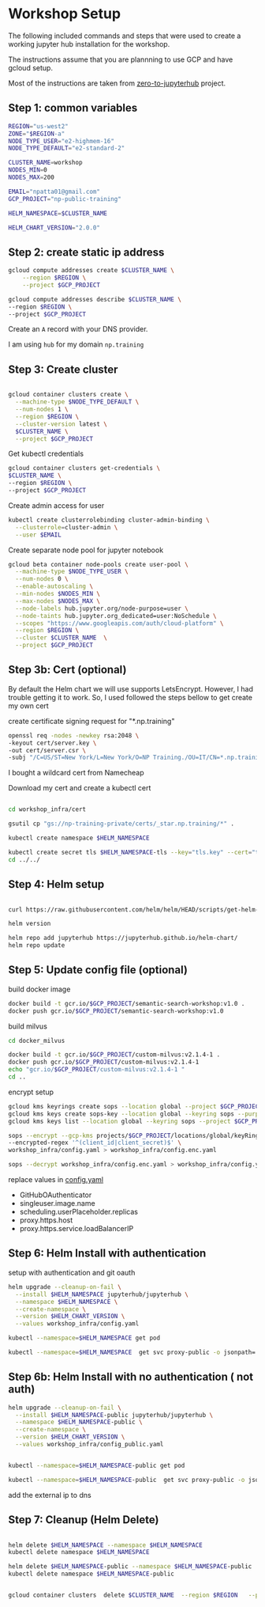 # Workshop Setup

The following included commands and steps that were used to create a working jupyter hub installation for the workshop.

The instructions assume that you are plannning to use GCP and have gcloud setup.


Most of the instructions are taken from [zero-to-jupyterhub](https://zero-to-jupyterhub.readthedocs.io/en/latest/index.html) project.


## Step 1: common variables

```bash
REGION="us-west2"
ZONE="$REGION-a"
NODE_TYPE_USER="e2-highmem-16"
NODE_TYPE_DEFAULT="e2-standard-2"

CLUSTER_NAME=workshop
NODES_MIN=0
NODES_MAX=200

EMAIL="npatta01@gmail.com"
GCP_PROJECT="np-public-training"

HELM_NAMESPACE=$CLUSTER_NAME

HELM_CHART_VERSION="2.0.0"
```

## Step 2: create static ip address

```bash
gcloud compute addresses create $CLUSTER_NAME \
    --region $REGION \
    --project $GCP_PROJECT

gcloud compute addresses describe $CLUSTER_NAME \
--region $REGION \
--project $GCP_PROJECT

```

Create an `A` record with your DNS provider.

I am using `hub` for my domain `np.training`




## Step 3: Create cluster


```bash

gcloud container clusters create \
  --machine-type $NODE_TYPE_DEFAULT \
  --num-nodes 1 \
  --region $REGION \
  --cluster-version latest \
  $CLUSTER_NAME \
  --project $GCP_PROJECT

```

Get kubectl credentials

```bash
gcloud container clusters get-credentials \
$CLUSTER_NAME \
--region $REGION \
--project $GCP_PROJECT
```

Create admin access for user

```bash
kubectl create clusterrolebinding cluster-admin-binding \
  --clusterrole=cluster-admin \
  --user $EMAIL
```

Create separate node pool for jupyter notebook

```bash
gcloud beta container node-pools create user-pool \
  --machine-type $NODE_TYPE_USER \
  --num-nodes 0 \
  --enable-autoscaling \
  --min-nodes $NODES_MIN \
  --max-nodes $NODES_MAX \
  --node-labels hub.jupyter.org/node-purpose=user \
  --node-taints hub.jupyter.org_dedicated=user:NoSchedule \
  --scopes "https://www.googleapis.com/auth/cloud-platform" \
  --region $REGION \
  --cluster $CLUSTER_NAME  \
  --project $GCP_PROJECT
```


## Step 3b: Cert (optional)

By default the Helm chart we will use supports LetsEncrypt. However, I had trouble getting it to work.
So, I used followed the steps bellow to get create my own cert

create certificate signing request for "*.np.training"

```bash 
openssl req -nodes -newkey rsa:2048 \
-keyout cert/server.key \
-out cert/server.csr \
-subj "/C=US/ST=New York/L=New York/O=NP Training./OU=IT/CN=*.np.training"
```

I bought a wildcard cert from Namecheap


Download my cert and create a kubectl cert
```bash

cd workshop_infra/cert

gsutil cp "gs://np-training-private/certs/_star.np.training/*" .

kubectl create namespace $HELM_NAMESPACE

kubectl create secret tls $HELM_NAMESPACE-tls --key="tls.key" --cert="tls.crt" --namespace $HELM_NAMESPACE
cd ../../
```

## Step 4: Helm setup

```bash

curl https://raw.githubusercontent.com/helm/helm/HEAD/scripts/get-helm-3 | bash

helm version

helm repo add jupyterhub https://jupyterhub.github.io/helm-chart/
helm repo update

```


## Step 5: Update config file (optional)


build docker image

```bash
docker build -t gcr.io/$GCP_PROJECT/semantic-search-workshop:v1.0 .
docker push gcr.io/$GCP_PROJECT/semantic-search-workshop:v1.0

```

build milvus

```bash
cd docker_milvus

docker build -t gcr.io/$GCP_PROJECT/custom-milvus:v2.1.4-1 .
docker push gcr.io/$GCP_PROJECT/custom-milvus:v2.1.4-1 
echo "gcr.io/$GCP_PROJECT/custom-milvus:v2.1.4-1 "
cd ..
```

encrypt setup

```bash
gcloud kms keyrings create sops --location global --project $GCP_PROJECT
gcloud kms keys create sops-key --location global --keyring sops --purpose encryption --project $GCP_PROJECT
gcloud kms keys list --location global --keyring sops --project $GCP_PROJECT
```


```bash
sops --encrypt --gcp-kms projects/$GCP_PROJECT/locations/global/keyRings/sops/cryptoKeys/sops-key \
--encrypted-regex '^(client_id|client_secret)$' \
workshop_infra/config.yaml > workshop_infra/config.enc.yaml
```

```bash
sops --decrypt workshop_infra/config.enc.yaml > workshop_infra/config.yaml
```


replace values in [config.yaml](workshop_infra/config.yaml)

- GitHubOAuthenticator
- singleuser.image.name
- scheduling.userPlaceholder.replicas
- proxy.https.host
- proxy.https.service.loadBalancerIP



## Step 6: Helm Install with authentication

setup with authentication and git oauth

```bash
helm upgrade --cleanup-on-fail \
  --install $HELM_NAMESPACE jupyterhub/jupyterhub \
  --namespace $HELM_NAMESPACE \
  --create-namespace \
  --version $HELM_CHART_VERSION \
  --values workshop_infra/config.yaml

```

```bash
kubectl --namespace=$HELM_NAMESPACE get pod

kubectl --namespace=$HELM_NAMESPACE  get svc proxy-public -o jsonpath='{.status.loadBalancer.ingress[].ip}'
```


## Step 6b: Helm Install with no authentication ( not auth)

```bash
helm upgrade --cleanup-on-fail \
  --install $HELM_NAMESPACE-public jupyterhub/jupyterhub \
  --namespace $HELM_NAMESPACE-public \
  --create-namespace \
  --version $HELM_CHART_VERSION \
  --values workshop_infra/config_public.yaml


kubectl --namespace=$HELM_NAMESPACE-public get pod

kubectl --namespace=$HELM_NAMESPACE-public  get svc proxy-public -o jsonpath='{.status.loadBalancer.ingress[].ip}'
```

add the external ip to dns


## Step 7: Cleanup (Helm Delete)

```bash

helm delete $HELM_NAMESPACE --namespace $HELM_NAMESPACE 
kubectl delete namespace $HELM_NAMESPACE 

helm delete $HELM_NAMESPACE-public --namespace $HELM_NAMESPACE-public
kubectl delete namespace $HELM_NAMESPACE-public


gcloud container clusters  delete $CLUSTER_NAME  --region $REGION   --project $GCP_PROJECT

```